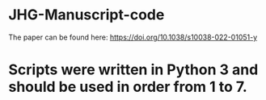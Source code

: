# JHG-Manuscript-code
The paper can be found here: https://doi.org/10.1038/s10038-022-01051-y

# Scripts were written in Python 3 and should be used in order from 1 to 7. 
